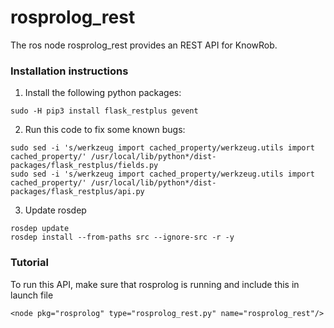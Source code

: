 rosprolog_rest
===

The ros node rosprolog_rest provides an REST API for KnowRob.

### Installation instructions

1. Install the following python packages:
```
sudo -H pip3 install flask_restplus gevent
```

2. Run this code to fix some known bugs:
```
sudo sed -i 's/werkzeug import cached_property/werkzeug.utils import cached_property/' /usr/local/lib/python*/dist-packages/flask_restplus/fields.py
sudo sed -i 's/werkzeug import cached_property/werkzeug.utils import cached_property/' /usr/local/lib/python*/dist-packages/flask_restplus/api.py
```

3. Update rosdep
```
rosdep update
rosdep install --from-paths src --ignore-src -r -y
```

### Tutorial

To run this API, make sure that rosprolog is running and include this in launch file
```
<node pkg="rosprolog" type="rosprolog_rest.py" name="rosprolog_rest"/>
```
